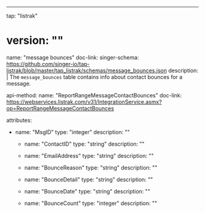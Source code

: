 ---
tap: "listrak"
# version: ""

name: "message bounces"
doc-link:
singer-schema: https://github.com/singer-io/tap-listrak/blob/master/tap_listrak/schemas/message_bounces.json
description: |
  The `message_bounces` table contains info about contact bounces for a message.

api-method:
  name: "ReportRangeMessageContactBounces"
  doc-link: https://webservices.listrak.com/v31/IntegrationService.asmx?op=ReportRangeMessageContactBounces

attributes:
- name: "MsgID"
    type: "integer"
    description: ""

  - name: "ContactID"
    type: "string"
    description: ""

  - name: "EmailAddress"
    type: "string"
    description: ""

  - name: "BounceReason"
    type: "string"
    description: ""

  - name: "BounceDetail"
    type: "string"
    description: ""

  - name: "BounceDate"
    type: "string"
    description: ""

  - name: "BounceCount"
    type: "integer"
    description: ""
